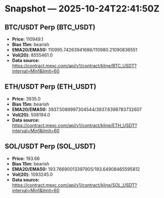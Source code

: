 # Snapshot — 2025-10-24T22:41:50Z

## BTC/USDT Perp (BTC_USDT)
- **Price:** 110949.1
- **Bias 15m:** bearish
- **EMA20/EMA50:** 110995.74263941686/110980.21090836551
- **Vol(20):** 8555461.0
- **Data source:** https://contract.mexc.com/api/v1/contract/kline/BTC_USDT?interval=Min1&limit=60

## ETH/USDT Perp (ETH_USDT)
- **Price:** 3935.0
- **Bias 15m:** bearish
- **EMA20/EMA50:** 3937.5089997304544/3937.6398783732607
- **Vol(20):** 508194.0
- **Data source:** https://contract.mexc.com/api/v1/contract/kline/ETH_USDT?interval=Min1&limit=60

## SOL/USDT Perp (SOL_USDT)
- **Price:** 193.66
- **Bias 15m:** bearish
- **EMA20/EMA50:** 193.76690013397905/193.64908465595812
- **Vol(20):** 1093245.0
- **Data source:** https://contract.mexc.com/api/v1/contract/kline/SOL_USDT?interval=Min1&limit=60
